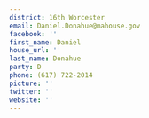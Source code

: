 ```yaml
---
district: 16th Worcester
email: Daniel.Donahue@mahouse.gov
facebook: ''
first_name: Daniel
house_url: ''
last_name: Donahue
party: D
phone: (617) 722-2014
picture: ''
twitter: ''
website: ''
---
```

